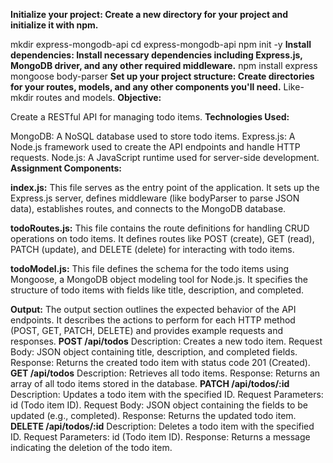 **Initialize your project: Create a new directory for your project and initialize it with npm.**

mkdir express-mongodb-api
cd express-mongodb-api
npm init -y
**Install dependencies: Install necessary dependencies including Express.js, MongoDB driver, and any other required middleware.**
npm install express mongoose body-parser
**Set up your project structure: Create directories for your routes, models, and any other components you'll need.**
Like- mkdir routes  and models.
**Objective:**

Create a RESTful API for managing todo items.
**Technologies Used:**

MongoDB: A NoSQL database used to store todo items.
Express.js: A Node.js framework used to create the API endpoints and handle HTTP requests.
Node.js: A JavaScript runtime used for server-side development.
**Assignment Components:**

**index.js:** This file serves as the entry point of the application. It sets up the Express.js server, defines middleware (like bodyParser to parse JSON data), establishes routes, and connects to the MongoDB database.

**todoRoutes.js:** This file contains the route definitions for handling CRUD operations on todo items. It defines routes like POST (create), GET (read), PATCH (update), and DELETE (delete) for interacting with todo items.

**todoModel.js:** This file defines the schema for the todo items using Mongoose, a MongoDB object modeling tool for Node.js. It specifies the structure of todo items with fields like title, description, and completed.

**Output:**
The output section outlines the expected behavior of the API endpoints. It describes the actions to perform for each HTTP method (POST, GET, PATCH, DELETE) and provides example requests and responses.
**POST /api/todos**
Description: Creates a new todo item.
Request Body: JSON object containing title, description, and completed fields.
Response: Returns the created todo item with status code 201 (Created).
**GET /api/todos**
Description: Retrieves all todo items.
Response: Returns an array of all todo items stored in the database.
**PATCH /api/todos/:id**
Description: Updates a todo item with the specified ID.
Request Parameters: id (Todo item ID).
Request Body: JSON object containing the fields to be updated (e.g., completed).
Response: Returns the updated todo item.
**DELETE /api/todos/:id**
Description: Deletes a todo item with the specified ID.
Request Parameters: id (Todo item ID).
Response: Returns a message indicating the deletion of the todo item.
